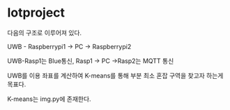 # Iotproject

다음의 구조로 이루어져 있다.

UWB - Raspberrypi1 -> PC -> Raspberrypi2

UWB-Rasp1는 Blue통신, Rasp1 -> PC ->Rasp2는 MQTT 통신

UWB를 이용 좌표를 계산하여 K-means를 통해 부분 최소 혼잡 구역을 찾고자 하는게 목표다.

K-means는 img.py에 존재한다.

